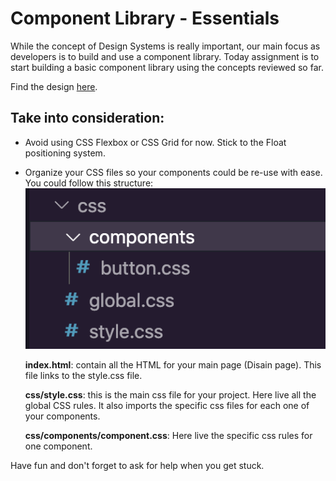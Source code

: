 # Component Library - Essentials
While the concept of Design Systems is really important, our main focus as developers is to build and use a component library. Today assignment is to start building a basic component library using the concepts reviewed so far.

Find the design [here](https://www.figma.com/file/ij7FEIPE5bOWVMZBNt8fhk/Component-Library-Essentials?node-id=30%3A68).

## Take into consideration:
- Avoid using CSS Flexbox or CSS Grid for now. Stick to the Float positioning system.
- Organize your CSS files so your components could be re-use with ease. You could follow this structure:
![component-library file structure](./_readme_images/css_components.png)

  **index.html**: contain all the HTML for your main page (Disain page). This file links to the style.css file.

  **css/style.css**: this is the main css file for your project. Here live all the global CSS rules. It also imports the specific css files for each one of your components.

  **css/components/component.css**: Here live the specific css rules for one component.
  
Have fun and don't forget to ask for help when you get stuck.
